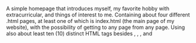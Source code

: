 A simple homepage that introduces myself, my favorite hobby with extracurricular, and things of interest to me.
Containing about four different .html pages, at least one of which is index.html (the main page of my website), with the possibility of getting to any page from any page.
Using also about least ten (10) distinct HTML tags besides <html>, <head>, <body>, and <title>. Using some tag (e.g., <p>)
Integrating some features also from Bootstrap.
Integrating some features of JavaScript making my site more interactive.
My site looks nice on browsers both on mobile devices as well as laptops and desktops.
